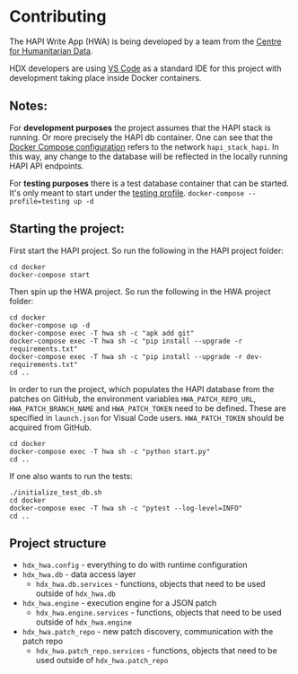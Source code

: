 # Contributing 

The HAPI Write App (HWA) is being developed by a team from the [Centre for Humanitarian Data](https://centre.humdata.org/).

HDX developers are using [VS Code](https://code.visualstudio.com/) as a standard IDE for this project with development taking place inside Docker containers.

## Notes:
For **development purposes** the project assumes that the HAPI stack is running. Or more precisely the HAPI db container.
One can see that the [Docker Compose configuration](https://github.com/OCHA-DAP/hdx-hapi-write-app/blob/cc75b0c567fd40016e37a4599942e8c8769bdb24/docker/docker-compose.yml#L40) 
refers to the network `hapi_stack_hapi`. 
In this way, any change to the database will be reflected in the locally running HAPI API endpoints.

For **testing purposes** there is a test database container that can be started. 
It's only meant to start under the [testing profile](https://github.com/OCHA-DAP/hdx-hapi-write-app/blob/cc75b0c567fd40016e37a4599942e8c8769bdb24/docker/docker-compose.yml#L35).
`docker-compose --profile=testing up -d`


## Starting the project:
First start the HAPI project. So run the following in the HAPI project folder:

```shell
cd docker
docker-compose start
```
Then spin up the HWA project. So run the following in the HWA project folder:

```shell
cd docker
docker-compose up -d
docker-compose exec -T hwa sh -c "apk add git"
docker-compose exec -T hwa sh -c "pip install --upgrade -r requirements.txt"
docker-compose exec -T hwa sh -c "pip install --upgrade -r dev-requirements.txt"
cd ..
```

In order to run the project, which populates the HAPI database from the patches on GitHub, the environment variables `HWA_PATCH_REPO_URL`, `HWA_PATCH_BRANCH_NAME` and `HWA_PATCH_TOKEN` need to be defined. These are specified in `launch.json` for Visual Code users. `HWA_PATCH_TOKEN` should be acquired from GitHub. 
```shell
cd docker
docker-compose exec -T hwa sh -c "python start.py"
cd ..
```

If one also wants to run the tests:
```shell
./initialize_test_db.sh
cd docker
docker-compose exec -T hwa sh -c "pytest --log-level=INFO"
cd ..
```

## Project structure
-  `hdx_hwa.config` - everything to do with runtime configuration
-  `hdx_hwa.db` - data access layer
   -  `hdx_hwa.db.services` - functions, objects that need to be used outside of `hdx_hwa.db`
-  `hdx_hwa.engine` - execution engine for a JSON patch
   -  `hdx_hwa.engine.services` - functions, objects that need to be used outside of `hdx_hwa.engine`
-  `hdx_hwa.patch_repo` - new patch discovery, communication with the patch repo
   -  `hdx_hwa.patch_repo.services` - functions, objects that need to be used outside of `hdx_hwa.patch_repo`